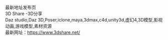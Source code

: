 最新地址发布页<br />
3D Share -3D分享<br /> 
Daz studio,Daz 3D,Poser,iclone,maya,3dmax,c4d,unity3d,虚幻4,3D模型,影视动画,游戏模型,素材资源<br />
最新网址：<a href="https://www.3dshare.net/">https://www.3dshare.net/</a>
